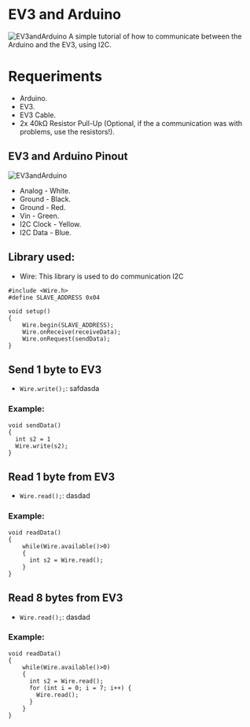 # EV3 and Arduino
 ![EV3andArduino](https://32414320wji53mwwch1u68ce-wpengine.netdna-ssl.com/wp-content/uploads/2014/05/Arduino-and-NXT-Schematic1-1024x480.png)
  A simple tutorial of how to communicate between the Arduino and the EV3, using I2C.
 
# Requeriments
  - Arduino.
  - EV3.
  - EV3 Cable.
  - 2x 40kΩ Resistor Pull-Up (Optional, if the a communication was with problems, use the resistors!).
 
## EV3 and Arduino Pinout
 ![EV3andArduino](https://32414320wji53mwwch1u68ce-wpengine.netdna-ssl.com/wp-content/uploads/2014/05/Arduino-and-NXT-Schematic1-1024x480.png)
  - Analog - White.
  - Ground - Black.
  - Ground - Red.
  - Vin - Green.
  - I2C Clock - Yellow.
  - I2C Data - Blue.
  
## Library used:

  - Wire: This library is used to do communication I2C

```
#include <Wire.h> 
#define SLAVE_ADDRESS 0x04 

void setup()
{
    Wire.begin(SLAVE_ADDRESS); 
    Wire.onReceive(receiveData); 
    Wire.onRequest(sendData); 
}
```

## Send 1 byte to EV3
  - `Wire.write();`: safdasda
### Example:
```
void sendData()
{
  int s2 = 1
  Wire.write(s2);
}
```

## Read 1 byte from EV3
  - `Wire.read();`: dasdad
### Example:
```
void readData()
{
    while(Wire.available()>0)
    {
      int s2 = Wire.read();
    }
}
```

## Read 8 bytes from EV3
  - `Wire.read();`: dasdad
### Example:
```
void readData()
{
    while(Wire.available()>0)
    {
      int s2 = Wire.read();
      for (int i = 0; i = 7; i++) {
        Wire.read();
      }
    }
}
```
